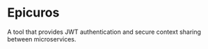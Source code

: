 # Epicuros
A tool that provides JWT authentication and secure context sharing between microservices.
